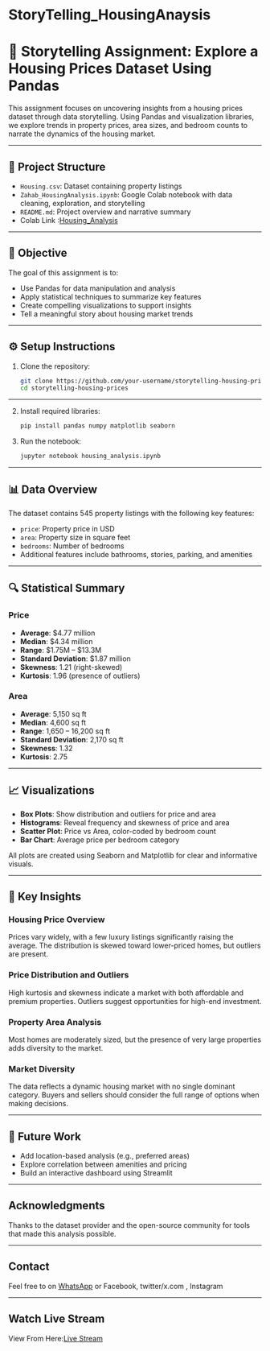 # StoryTelling_HousingAnaysis
# 🏡 Storytelling Assignment: Explore a Housing Prices Dataset Using Pandas

This assignment focuses on uncovering insights from a housing prices dataset through data storytelling. Using Pandas and visualization libraries, we explore trends in property prices, area sizes, and bedroom counts to narrate the dynamics of the housing market.

---

## 📁 Project Structure

- `Housing.csv`: Dataset containing property listings
- `Zahab_HousingAnalysis.ipynb`: Google Colab notebook with data cleaning, exploration, and storytelling
- `README.md`: Project overview and narrative summary
- Colab Link :[Housing_Analysis](https://colab.research.google.com/drive/13FVWJKbVCUIW_XrNevWFh_bHzSKGAEwM?usp=sharing)

---

## 🎯 Objective

The goal of this assignment is to:
- Use Pandas for data manipulation and analysis
- Apply statistical techniques to summarize key features
- Create compelling visualizations to support insights
- Tell a meaningful story about housing market trends

---

## ⚙️ Setup Instructions

1. Clone the repository:
   ```bash
   git clone https://github.com/your-username/storytelling-housing-prices.git
   cd storytelling-housing-prices

---


2. Install required libraries:
   ```bash
   pip install pandas numpy matplotlib seaborn
   ```

3. Run the notebook:
   ```bash
   jupyter notebook housing_analysis.ipynb
   ```

---

## 📊 Data Overview

The dataset contains 545 property listings with the following key features:
- `price`: Property price in USD
- `area`: Property size in square feet
- `bedrooms`: Number of bedrooms
- Additional features include bathrooms, stories, parking, and amenities

---

## 🔍 Statistical Summary

### Price
- **Average**: $4.77 million  
- **Median**: $4.34 million  
- **Range**: $1.75M – $13.3M  
- **Standard Deviation**: $1.87 million  
- **Skewness**: 1.21 (right-skewed)  
- **Kurtosis**: 1.96 (presence of outliers)

### Area
- **Average**: 5,150 sq ft  
- **Median**: 4,600 sq ft  
- **Range**: 1,650 – 16,200 sq ft  
- **Standard Deviation**: 2,170 sq ft  
- **Skewness**: 1.32  
- **Kurtosis**: 2.75

---

## 📈 Visualizations

- **Box Plots**: Show distribution and outliers for price and area  
- **Histograms**: Reveal frequency and skewness of price and area  
- **Scatter Plot**: Price vs Area, color-coded by bedroom count  
- **Bar Chart**: Average price per bedroom category

All plots are created using Seaborn and Matplotlib for clear and informative visuals.

---

## 🧠 Key Insights

### Housing Price Overview  
Prices vary widely, with a few luxury listings significantly raising the average. The distribution is skewed toward lower-priced homes, but outliers are present.

### Price Distribution and Outliers  
High kurtosis and skewness indicate a market with both affordable and premium properties. Outliers suggest opportunities for high-end investment.

### Property Area Analysis  
Most homes are moderately sized, but the presence of very large properties adds diversity to the market.

### Market Diversity  
The data reflects a dynamic housing market with no single dominant category. Buyers and sellers should consider the full range of options when making decisions.

---

## 📌 Future Work

- Add location-based analysis (e.g., preferred areas)
- Explore correlation between amenities and pricing
- Build an interactive dashboard using Streamlit

---

##  Acknowledgments

Thanks to the dataset provider and the open-source community for tools that made this analysis possible.

 ---

 ## Contact 
 Feel free to on [WhatsApp](+923112578681) or Facebook, twitter/x.com , Instagram 

 ---
 ## Watch Live Stream 
 View From Here:[Live Stream](https://youtu.be/3zwiF79CwgU?si=TFUedGT_QdI9nI4t)




